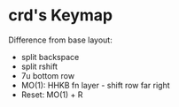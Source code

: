 # crd's Keymap

Difference from base layout: 
 * split backspace
 * split rshift
 * 7u bottom row
 * MO(1): HHKB fn layer - shift row far right
 * Reset: MO(1) + R
